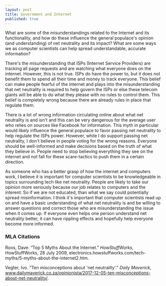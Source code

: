 ```yaml
---
layout: post
title: Government and Internet
published: true
---
```

What are some of the misunderstandings related to the Internet and its functionality, and how do these influence the general populace's opinion (and understanding) of net neutrality and its impact? What are some ways we as computer scientists can help spread understandable, accurate information?

There's the misunderstanding that ISPs (Internet Service Providers) are tracking all page requests and are watching what everyone does on the internet. However, this is not true. ISPs do have the power to, but it does not benefit them to spend all their time and money to track everyone. This belief can make people fearful of the internet and plays into the misunderstanding that net neutrality is required to help govern the ISPs or else these telecom giants will be able to do what they please with no rules to control them. This belief is completely wrong because there are already rules in place that regulate them. 

There is a lot of wrong information circulating online about what net neutrality is and isn't and this can be very dangerous for the average user who relies on sources like Facebook for information. This myth in particular would likely influence the general populace to favor passing net neutrality to help regulate the ISPs power. However, while I do support passing net neutrality, I don't believe in people voting for the wrong reasons. Everyone should be well-informed and make decisions based on the truth of what they believe in. People need to stop believing everything they see on the internet and not fall for these scare-tactics to push them in a certain direction.

As someone who has a better grasp of how the internet and computers work, I believe it is important for computer scientists to be knowledgeable in topics surrounding tech like net neutrality. People are likely to take our opinion more seriously because our job relates to computers and the interent. So if we are not educated, than what we say could potentially spread misinformation. I think it's important that computer scientists read up on and have a basic understanding of what net neutrality is and be willing to answer questions and correct those who are misunderstanding the issue when it comes up. If everyone even helps one person understand net neutrality better, it can have rippling effects and hopefully help everyone become more informed.

### MLA Citations
Roos, Dave. “Top 5 Myths About the Internet.” *HowStuffWorks*, HowStuffWorks, 28 July 2009, electronics.howstuffworks.com/tech-myths/5-myths-about-the-internet2.htm.

Vegter, Ivo. “Ten misconceptions about 'net neutrality'.” *Daily Maverick*, www.dailymaverick.co.za/opinionista/2017-12-05-ten-misconceptions-about-net-neutrality/.
